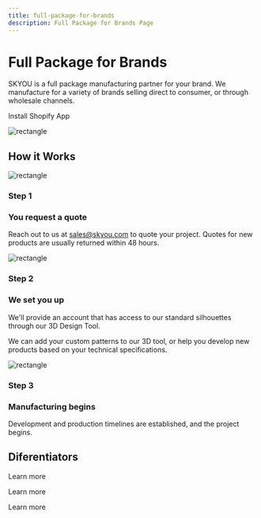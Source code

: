 ```yaml
---
title: full-package-for-brands
description: Full Package for Brands Page
---
```


<columns mode="normal" number="2" number-l="2" number-m="1" number-s="1" id="full-package-for-brands__hero">

<block id="full-package-for-brands__hero__info">

# Full Package for Brands

SKYOU is a full package manufacturing partner for your brand. We manufacture for a variety of brands selling direct to consumer, or through wholesale channels.

<btn url="">Install Shopify App</btn>

</block>

<block id="full-package-for-brands__hero__image-content">

![rectangle](./img/backpack-medium.png)

</block>

</columns>









<columns mode="normal" number="1" number-m="1" number-s="1" id="full-package-for-brands__how-it-works__title">

## How it Works

</columns>










<columns mode="normal" number="3" number-l="3" number-m="2" number-s="1" id="full-package-for-brands__how-it-works__content">

<block>

![rectangle](./img/backpack-card-small.png)

### Step 1

### You request a quote

Reach out to us at sales@skyou.com to quote your project. Quotes for new products are usually returned within 48 hours.

</block>

<block>

![rectangle](./img/backpack-card-small.png)

### Step 2

### We set you up

We'll provide an account that has access to our standard silhouettes through our 3D Design Tool.

We can add your custom patterns to our 3D tool, or help you develop new products based on your technical specifications.

</block>

<block>

![rectangle](./img/backpack-card-small.png)

### Step 3

### Manufacturing begins

Development and production timelines are established, and the project begins.

</block>

</columns>










<columns mode="normal" number="1" number-m="1" number-s="1" id="full-package-for-brands__deferentiators__title">

## Diferentiators

</columns>









<columns mode="normal" number="3" number-m="1" number-s="1" id="full-package-for-brands__deferentiators__content">

<block>

<card title="The world's best design tool in 3D!" subtitle="The 3D design tool is an exact pixel to inch representation of what will be manufactured." />

<template v-slot:image>

![card-iamge](./img/backpack-card.png)

</template>

<btn type="secondary" url="" display="full">Learn more</btn>

</block>

<block>

<card title="True cut and sew manufacturing" subtitle="Every SKYOU product is printed to a white roll of fabric using dyes, laser cut, and then sewn together." />

<template v-slot:image>

![card-iamge](./img/backpack-card.png)

</template>

<btn type="secondary" url="" display="full">Learn more</btn>

</block>

<block>

<card title="Industry leading print technologies" subtitle="We print on polyester, cotton, rayon, modal, tencel, vegan leather, and virtually any cellulose based fabric you can imagine." />

<template v-slot:image>

![card-iamge](./img/backpack-card.png)

</template>

<btn type="secondary" url="" display="full">Learn more</btn>

</block>

<block id="full-package-for-brands__deferentiators__content__card">

<card title="Pricing" subtitle="SKYOU has a single low price for printing ANYWHERE. Front, back, side, inside the neck, along the collar, inside the pocket, is all included." />

<template v-slot:image>

![card-iamge](./img/backpack-card.png)

</template>

</block>

<block id="full-package-for-brands__deferentiators__content__card">

<card title="Products" subtitle="We develop all of our products from scratch.
We go through extensive fit testing, and quality checks to ensure each product is the best it can be." />

<template v-slot:image>

![card-iamge](./img/backpack-card.png)

</template>

</block>

<block id="full-package-for-brands__deferentiators__content__card__manufacturing">

<card title="A wealth of manufacturing expertise" subtitle="We set up factories for Nike, Timberland, Reebok, and Adidas, licensing our order management software and teaching them how to make one off shoes and bags. " />

<template v-slot:image>

![card-iamge](./img/backpack-card.png)

</template>

</block>

</columns>